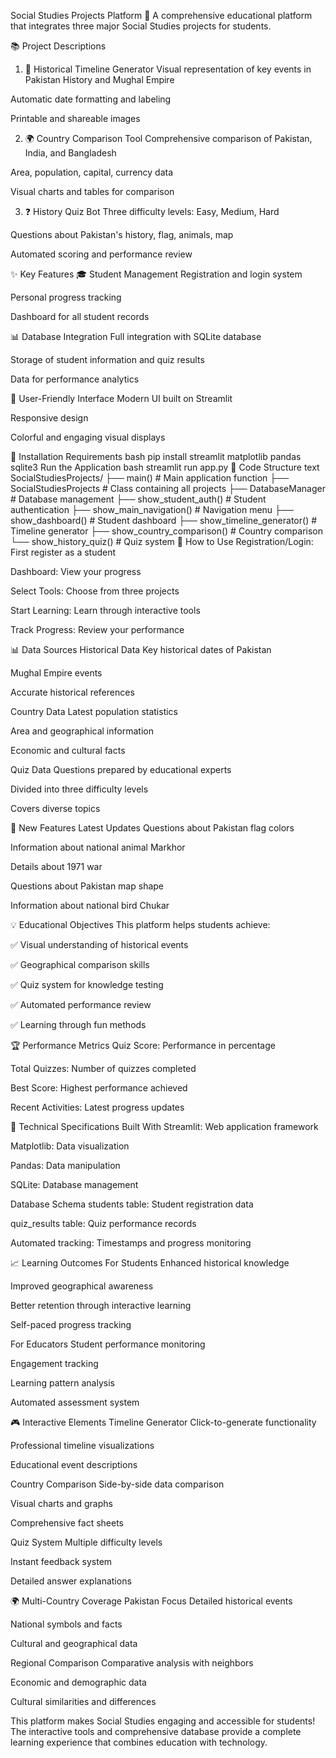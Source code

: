 Social Studies Projects Platform 🌟
A comprehensive educational platform that integrates three major Social Studies projects for students.

📚 Project Descriptions
1. 📅 Historical Timeline Generator
Visual representation of key events in Pakistan History and Mughal Empire

Automatic date formatting and labeling

Printable and shareable images

2. 🌍 Country Comparison Tool
Comprehensive comparison of Pakistan, India, and Bangladesh

Area, population, capital, currency data

Visual charts and tables for comparison

3. ❓ History Quiz Bot
Three difficulty levels: Easy, Medium, Hard

Questions about Pakistan's history, flag, animals, map

Automated scoring and performance review

✨ Key Features
🎓 Student Management
Registration and login system

Personal progress tracking

Dashboard for all student records

📊 Database Integration
Full integration with SQLite database

Storage of student information and quiz results

Data for performance analytics

🎨 User-Friendly Interface
Modern UI built on Streamlit

Responsive design

Colorful and engaging visual displays

🚀 Installation
Requirements
bash
pip install streamlit matplotlib pandas sqlite3
Run the Application
bash
streamlit run app.py
📁 Code Structure
text
SocialStudiesProjects/
├── main()                    # Main application function
├── SocialStudiesProjects     # Class containing all projects
├── DatabaseManager          # Database management
├── show_student_auth()      # Student authentication
├── show_main_navigation()   # Navigation menu
├── show_dashboard()         # Student dashboard
├── show_timeline_generator() # Timeline generator
├── show_country_comparison() # Country comparison
└── show_history_quiz()      # Quiz system
🎯 How to Use
Registration/Login: First register as a student

Dashboard: View your progress

Select Tools: Choose from three projects

Start Learning: Learn through interactive tools

Track Progress: Review your performance

📊 Data Sources
Historical Data
Key historical dates of Pakistan

Mughal Empire events

Accurate historical references

Country Data
Latest population statistics

Area and geographical information

Economic and cultural facts

Quiz Data
Questions prepared by educational experts

Divided into three difficulty levels

Covers diverse topics

🌟 New Features
Latest Updates
Questions about Pakistan flag colors

Information about national animal Markhor

Details about 1971 war

Questions about Pakistan map shape

Information about national bird Chukar

💡 Educational Objectives
This platform helps students achieve:

✅ Visual understanding of historical events

✅ Geographical comparison skills

✅ Quiz system for knowledge testing

✅ Automated performance review

✅ Learning through fun methods

🏆 Performance Metrics
Quiz Score: Performance in percentage

Total Quizzes: Number of quizzes completed

Best Score: Highest performance achieved

Recent Activities: Latest progress updates

🔧 Technical Specifications
Built With
Streamlit: Web application framework

Matplotlib: Data visualization

Pandas: Data manipulation

SQLite: Database management

Database Schema
students table: Student registration data

quiz_results table: Quiz performance records

Automated tracking: Timestamps and progress monitoring

📈 Learning Outcomes
For Students
Enhanced historical knowledge

Improved geographical awareness

Better retention through interactive learning

Self-paced progress tracking

For Educators
Student performance monitoring

Engagement tracking

Learning pattern analysis

Automated assessment system

🎮 Interactive Elements
Timeline Generator
Click-to-generate functionality

Professional timeline visualizations

Educational event descriptions

Country Comparison
Side-by-side data comparison

Visual charts and graphs

Comprehensive fact sheets

Quiz System
Multiple difficulty levels

Instant feedback system

Detailed answer explanations

🌍 Multi-Country Coverage
Pakistan Focus
Detailed historical events

National symbols and facts

Cultural and geographical data

Regional Comparison
Comparative analysis with neighbors

Economic and demographic data

Cultural similarities and differences

This platform makes Social Studies engaging and accessible for students! The interactive tools and comprehensive database provide a complete learning experience that combines education with technology.